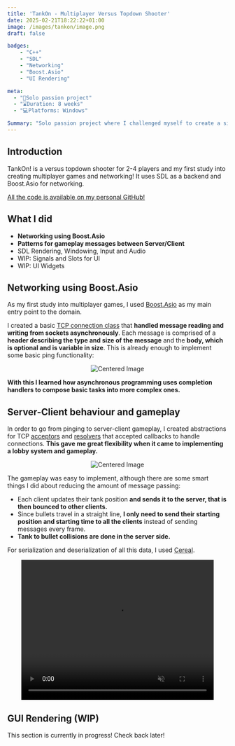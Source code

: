 ```yaml
---
title: 'TankOn - Multiplayer Versus Topdown Shooter'
date: 2025-02-21T18:22:22+01:00
image: /images/tankon/image.png
draft: false

badges:
    - "C++"
    - "SDL"
    - "Networking"
    - "Boost.Asio"
    - "UI Rendering"

meta:
  - "👥Solo passion project"
  - "⌛Duration: 8 weeks"
  - "💻Platforms: Windows"

Summary: "Solo passion project where I challenged myself to create a simple game for 2-4 players using **Boost.Asio** and **SDL**. Also implemented **UI with text rendering and a widget hierarchy**."
---
```


## Introduction

TankOn! is a versus topdown shooter for 2-4 players and my first study into creating multiplayer games and networking! It uses SDL as a backend and Boost.Asio for networking.

[All the code is available on my personal GitHub!](https://github.com/santiberna/TankOn)

## What I did 

- **Networking using Boost.Asio**
- **Patterns for gameplay messages between Server/Client**
- SDL Rendering, Windowing, Input and Audio
- WIP: Signals and Slots for UI
- WIP: UI Widgets

## Networking using Boost.Asio

As my first study into multiplayer games, I used [Boost.Asio](https://www.boost.org/doc/libs/1_87_0/doc/html/boost_asio.html) as my main entry point to the domain.

I created a basic [TCP connection class](https://github.com/santiberna/TankOn/blob/main/src/network/tcp/connection.hpp) that **handled message reading and writing from sockets asynchronously**. Each message is comprised of a **header describing the type and size of the message** and the **body, which is optional and is variable in size**. This is already enough to implement some basic ping functionality:

<p align="center">
<img src="/images/tankon/Pinging.png" alt="Centered Image">
</p>

**With this I learned how asynchronous programming uses completion handlers to compose basic tasks into more complex ones.**

## Server-Client behaviour and gameplay

In order to go from pinging to server-client gameplay, I created abstractions for TCP [acceptors](https://github.com/santiberna/TankOn/blob/main/src/network/tcp/acceptor.hpp) and [resolvers](https://github.com/santiberna/TankOn/blob/main/src/network/tcp/resolver.hpp) that accepted callbacks to handle connections. **This gave me great flexibility when it came to implementing a lobby system and gameplay.**

<p align="center">
<img src="/images/tankon/Lobby.png" alt="Centered Image">
</p>

The gameplay was easy to implement, although there are some smart things I did about reducing the amount of message passing:

- Each client updates their tank position **and sends it to the server, that is then bounced to other clients.**
- Since bullets travel in a straight line, **I only need to send their starting position and starting time to all the clients** instead of sending messages every frame.
- **Tank to bullet collisions are done in the server side.**

For serialization and deserialization of all this data, I used [Cereal](https://github.com/USCiLab/cereal).

<p align="center">
<video width="440" height="320" autoplay loop muted playsinline>
  <source src="/images/tankon/TankOnMovement.mp4" type="video/mp4">
</video>
</p>

## GUI Rendering (WIP)

This section is currently in progress! Check back later!